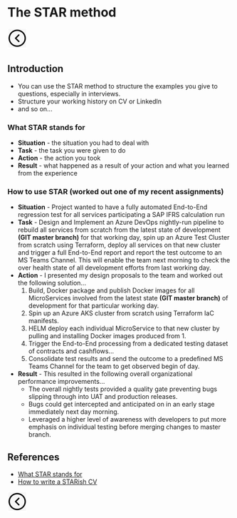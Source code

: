 # The STAR method
[<img src="../images/back.png">](../README.md)

## Introduction
- You can use the STAR method to structure the examples you give to questions, especially in interviews.
- Structure your working history on CV or LinkedIn
- and so on...

### What STAR stands for
- **Situation** - the situation you had to deal with
- **Task** - the task you were given to do
- **Action** - the action you took
- **Result** - what happened as a result of your action and what you learned from the experience

### How to use STAR (worked out one of my recent assignments)
- **Situation** - Project wanted to have a fully automated End-to-End regression test for all services participating a SAP IFRS calculation run
- **Task** - Design and Implement an Azure DevOps nightly-run pipeline to rebuild all services from scratch from the latest state of development **(GIT master branch)** for that working day, spin up an Azure Test Cluster from scratch using Terraform, deploy all services on that new cluster and trigger a full End-to-End report and report the test outcome to an MS Teams Channel. This will enable the team next morning to check the over health state of all development efforts from last working day.
- **Action** - I presented my design proposals to the team and worked out the following solution...
  1. Build, Docker package and publish Docker images for all MicroServices involved from the latest state **(GIT master branch)** of development for that particular working day.
  2. Spin up an Azure AKS cluster from scratch using Terraform IaC manifests.
  3. HELM deploy each individual MicroService to that new cluster by pulling and installing Docker images produced from 1.
  4. Trigger the End-to-End processing from a dedicated testing dataset of contracts and cashflows...
  5. Consolidate test results and send the outcome to a predefined MS Teams Channel for the team to get observed begin of day.
- **Result** - This resulted in the following overall organizational performance improvements...
  - The overall nightly tests provided a quality gate preventing bugs slipping through into UAT and production releases.
  - Bugs could get intercepted and anticipated on in an early stage immediately next day morning.
  - Leveraged a higher level of awareness with developers to put more emphasis on individual testing before merging changes to master branch.

## References
- [What STAR stands for](https://nationalcareers.service.gov.uk/careers-advice/interview-advice/the-star-method)
- [How to write a STARish CV](https://nationalcareers.service.gov.uk/careers-advice/cv-sections)

[<img src="../images/back.png">](../README.md)